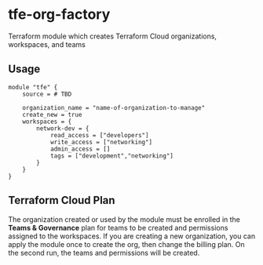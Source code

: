 # tfe-org-factory
Terraform module which creates Terraform Cloud organizations, workspaces, and teams

## Usage

```hcl
module "tfe" {
    source = # TBD
    
    organization_name = "name-of-organization-to-manage"
    create_new = true
    workspaces = {
        network-dev = {
            read_access = ["developers"]
            write_access = ["networking"]
            admin_access = []
            tags = ["development","networking"]
        }
    }
}
```

## Terraform Cloud Plan

The organization created or used by the module must be enrolled in the **Teams & Governance** plan for teams to be created and permissions assigned to the workspaces. If you are creating a new organization, you can apply the module once to create the org, then change the billing plan. On the second run, the teams and permissions will be created.
